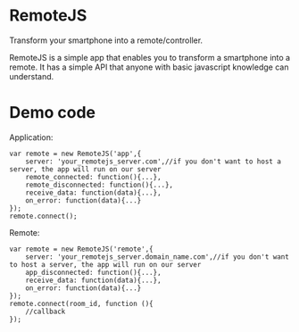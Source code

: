 RemoteJS
========

Transform your smartphone into a remote/controller.

RemoteJS is a simple app that enables you to transform a smartphone into a remote. It has a simple API that anyone with basic javascript knowledge can understand.

Demo code
=========

Application: 

	var remote = new RemoteJS('app',{
		server: 'your_remotejs_server.com',//if you don't want to host a server, the app will run on our server
		remote_connected: function(){...},
		remote_disconnected: function(){...},
		receive_data: function(data){...},
		on_error: function(data){...}
	});
	remote.connect();

Remote: 

	var remote = new RemoteJS('remote',{
		server: 'your_remotejs_server.domain_name.com',//if you don't want to host a server, the app will run on our server
		app_disconnected: function(){...},
		receive_data: function(data){...},
		on_error: function(data){...}
	});
	remote.connect(room_id, function (){
		//callback
	});
